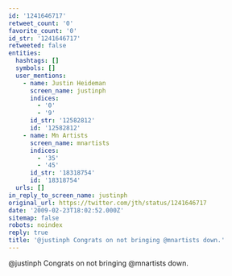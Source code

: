 ```yaml
---
id: '1241646717'
retweet_count: '0'
favorite_count: '0'
id_str: '1241646717'
retweeted: false
entities:
  hashtags: []
  symbols: []
  user_mentions:
    - name: Justin Heideman
      screen_name: justinph
      indices:
        - '0'
        - '9'
      id_str: '12582812'
      id: '12582812'
    - name: Mn Artists
      screen_name: mnartists
      indices:
        - '35'
        - '45'
      id_str: '18318754'
      id: '18318754'
  urls: []
in_reply_to_screen_name: justinph
original_url: https://twitter.com/jth/status/1241646717
date: '2009-02-23T18:02:52.000Z'
sitemap: false
robots: noindex
reply: true
title: '@justinph Congrats on not bringing @mnartists down.'
---
```


@justinph Congrats on not bringing @mnartists down.